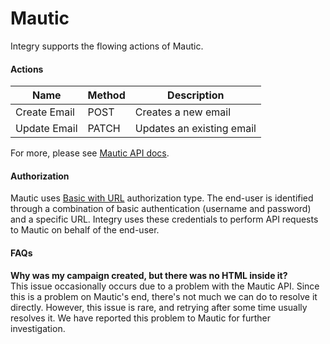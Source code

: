 # Mautic

Integry supports the flowing actions of Mautic.

#### Actions <a href="#h_01hr56vpze824xf8dyw4e604x7" id="h_01hr56vpze824xf8dyw4e604x7"></a>

| **Name**     | **Method** | **Description**           |
| ------------ | ---------- | ------------------------- |
| Create Email | POST       | Creates a new email       |
| Update Email | PATCH      | Updates an existing email |

For more, please see [Mautic API docs](https://developer.mautic.org/).

#### Authorization <a href="#h_01hr556ap450c8s3d5hf8vc37f" id="h_01hr556ap450c8s3d5hf8vc37f"></a>

Mautic uses [Basic with URL](https://support.integry.io/hc/en-us/articles/11112617800985-Authentication-Types-Supported-in-Integry) authorization type. The end-user is identified through a combination of basic authentication (username and password) and a specific URL. Integry uses these credentials to perform API requests to Mautic on behalf of the end-user.

&#x20;

#### FAQs <a href="#id-01hw60a621etfhwyaqdtv9jkj2" id="id-01hw60a621etfhwyaqdtv9jkj2"></a>

**Why was my campaign created, but there was no HTML inside it?**\
This issue occasionally occurs due to a problem with the Mautic API. Since this is a problem on Mautic's end, there's not much we can do to resolve it directly. However, this issue is rare, and retrying after some time usually resolves it. We have reported this problem to Mautic for further investigation.
